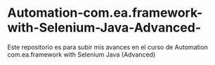 # Automation-com.ea.framework-with-Selenium-Java-Advanced-
Este repositorio es para subir mis avances en el curso de Automation com.ea.framework with Selenium Java (Advanced)

